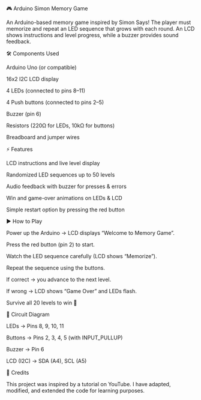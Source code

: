 🎮 Arduino Simon Memory Game

An Arduino-based memory game inspired by Simon Says! The player must memorize and repeat an LED sequence that grows with each round. An LCD shows instructions and level progress, while a buzzer provides sound feedback.

🛠️ Components Used

Arduino Uno (or compatible)

16x2 I2C LCD display

4 LEDs (connected to pins 8–11)

4 Push buttons (connected to pins 2–5)

Buzzer (pin 6)

Resistors (220Ω for LEDs, 10kΩ for buttons)

Breadboard and jumper wires

⚡ Features

LCD instructions and live level display

Randomized LED sequences up to 50 levels

Audio feedback with buzzer for presses & errors

Win and game-over animations on LEDs & LCD

Simple restart option by pressing the red button



▶️ How to Play

Power up the Arduino → LCD displays “Welcome to Memory Game”.

Press the red button (pin 2) to start.

Watch the LED sequence carefully (LCD shows “Memorize”).

Repeat the sequence using the buttons.

If correct → you advance to the next level.

If wrong → LCD shows “Game Over” and LEDs flash.

Survive all 20 levels to win 🎉


🔧 Circuit Diagram

LEDs → Pins 8, 9, 10, 11

Buttons → Pins 2, 3, 4, 5 (with INPUT_PULLUP)

Buzzer → Pin 6

LCD (I2C) → SDA (A4), SCL (A5)

🤝 Credits

This project was inspired by a tutorial on YouTube. I have adapted, modified, and extended the code for learning purposes.
